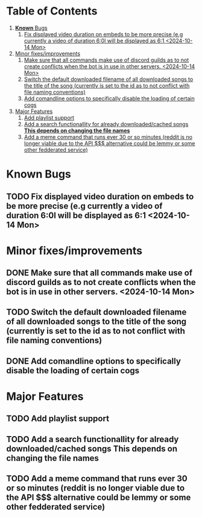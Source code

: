 
# Table of Contents

1.  [**Known** Bugs](#org59017e8)
    1.  [Fix displayed video duration on embeds to be more precise (e.g currently a video of duration 6:0l will be displayed as 6:1 <span class="timestamp-wrapper"><span class="timestamp">&lt;2024-10-14 Mon&gt;</span></span>](#orgf44c3dc)
2.  [Minor fixes/improvements](#org5ae93cf)
    1.  [Make sure that all commands make use of discord guilds as to not create conflicts when the bot is in use in other servers. <span class="timestamp-wrapper"><span class="timestamp">&lt;2024-10-14 Mon&gt;</span></span>](#orgc54a154)
    2.  [Switch the default downloaded filename of all downloaded songs to the title of the song (currently is set to the id as to not conflict with file naming conventions)](#orga773901)
    3.  [Add comandline options to specifically disable the loading of certain cogs](#org38da949)
3.  [Major Features](#orga0afd29)
    1.  [Add playlist support](#org7355d6c)
    2.  [Add a search functionallity for already downloaded/cached songs **This depends on changing the file names**](#orgd9a3c7e)
    3.  [Add a meme command that runs ever 30 or so minutes (reddit is no longer viable due to the API $$$ alternative could be lemmy or some other fedderated service)](#orgf44900c)



<a id="org59017e8"></a>

# **Known** Bugs


<a id="orgf44c3dc"></a>

## TODO Fix displayed video duration on embeds to be more precise (e.g currently a video of duration 6:0l will be displayed as 6:1 <span class="timestamp-wrapper"><span class="timestamp">&lt;2024-10-14 Mon&gt;</span></span>


<a id="org5ae93cf"></a>

# Minor fixes/improvements


<a id="orgc54a154"></a>

## DONE Make sure that all commands make use of discord guilds as to not create conflicts when the bot is in use in other servers. <span class="timestamp-wrapper"><span class="timestamp">&lt;2024-10-14 Mon&gt;</span></span>


<a id="orga773901"></a>

## TODO Switch the default downloaded filename of all downloaded songs to the title of the song (currently is set to the id as to not conflict with file naming conventions)


<a id="org38da949"></a>

## DONE Add comandline options to specifically disable the loading of certain cogs


<a id="orga0afd29"></a>

# Major Features


<a id="org7355d6c"></a>

## TODO Add playlist support


<a id="orgd9a3c7e"></a>

## TODO Add a search functionallity for already downloaded/cached songs **This depends on changing the file names**


<a id="orgf44900c"></a>

## TODO Add a meme command that runs ever 30 or so minutes (reddit is no longer viable due to the API $$$ alternative could be lemmy or some other fedderated service)

